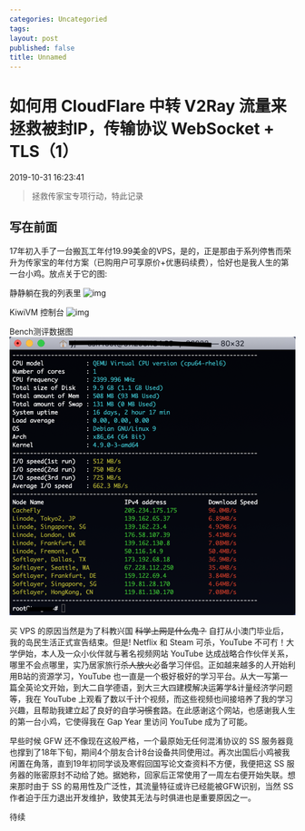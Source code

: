 ```yaml
---
categories: Uncategoried
tags: 
layout: post
published: false
title: Unnamed
---
```

# 如何用 CloudFlare 中转 V2Ray 流量来拯救被封IP，传输协议 WebSocket + TLS（1）
2019-10-31 16:23:41 

> 拯救传家宝专项行动，特此记录

## 写在前面

17年初入手了一台搬瓦工年付19.99美金的VPS，是的，正是那由于系列停售而荣升为传家宝的年付方案（已购用户可享原价+优惠码续费），恰好也是我人生的第一台小鸡。放点关于它的图:

静静躺在我的列表里
![img](img/price.jpg)

KiwiVM 控制台
![img](img/17bwg.jpg)

Bench测评数据图
![img](img/benchbw.jpg)


买 VPS 的原因当然是为了科教兴国 ~~科学上网是什么鬼？~~ 自打从小澳门毕业后，我的岛民生活正式宣告结束。但是! Netflix 和 Steam 可杀，YouTube 不可冇！大学伊始，本人及一众小伙伴就与著名视频网站 YouTube 达成战略合作伙伴关系，哪里不会点哪里，实乃居家旅行~~杀人放火~~必备学习伴侣。正如越来越多的人开始利用B站的资源学习，YouTube 也一直是一个极好极好的学习平台。从大一写第一篇全英论文开始，到大二自学德语，到大三大四建模解决运筹学&计量经济学问题等，我在 YouTube 上观看了数以千计个视频，而这些视频也间接培养了我的学习兴趣，且帮助我建立起了良好的自学~~习惯~~套路。在此感谢这个网站，也感谢我人生的第一台小鸡，它使得我在 Gap Year 里访问 YouTube 成为了可能。

早些时候 GFW 还不像现在这般严格，一个最原始无任何混淆协议的 SS 服务器竟也撑到了18年下旬，期间4个朋友合计8台设备共同使用过。再次出国后小鸡被我闲置在角落，直到19年初同学谈及寒假回国写论文查资料不方便，我便把这 SS 服务器的账密原封不动给了她。据她称，回家后正常使用了一周左右便开始失联。想来那时由于 SS 的易用性及广泛性，其流量特征或许已经能被GFW识别，当然 SS 作者迫于压力退出开发维护，致使其无法与时俱进也是重要原因之一。

待续








